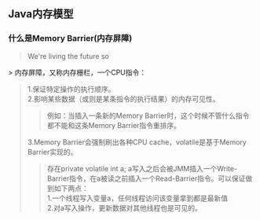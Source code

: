 ## Java内存模型

### 什么是Memory Barrier(内存屏障) <br/>

> We're living the future so

&gt;  内存屏障，又称内存栅栏，一个CPU指令：<br/>
>  1.保证特定操作的执行顺序。<br/>
>  2.影响某些数据（或则是某条指令的执行结果）的内存可见性。
>> 例如：当插入一条新的Memory Barrier时，这个时候不管什么指令都不能和这条Memory Barrier指令重排序。
> 
>  3.Memory Barrier会强制刷出各种CPU cache，volatile是基于Memory Barrier实现的。
>> 存在private volatile int a; a写入之后会被JMM插入一个Write-Barrier指令，在a被读之前插入一个Read-Barrier指令。可以保证做到如下两点：</br>
>> 1.一个线程写入变量a，任何线程访问该变量拿到都是最新值<br/>
>> 2.对a写入操作，更新数据对其他线程也是可见的。
